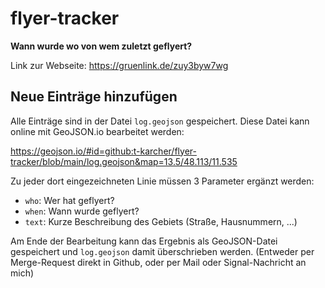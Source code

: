 # flyer-tracker
**Wann wurde wo von wem zuletzt geflyert?**

Link zur Webseite: https://gruenlink.de/zuy3byw7wg

## Neue Einträge hinzufügen
Alle Einträge sind in der Datei `log.geojson` gespeichert. Diese Datei kann online mit GeoJSON.io bearbeitet werden:

https://geojson.io/#id=github:t-karcher/flyer-tracker/blob/main/log.geojson&map=13.5/48.113/11.535

Zu jeder dort eingezeichneten Linie müssen 3 Parameter ergänzt werden: 
* `who`: Wer hat geflyert?
* `when`: Wann wurde geflyert?
* `text`: Kurze Beschreibung des Gebiets (Straße, Hausnummern, ...)

Am Ende der Bearbeitung kann das Ergebnis als GeoJSON-Datei gespeichert und `log.geojson` damit überschrieben werden. (Entweder per Merge-Request direkt in Github, oder per Mail oder Signal-Nachricht an mich)
